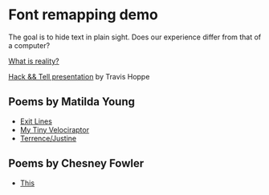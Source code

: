 # Font remapping demo

The goal is to hide text in plain sight. Does our experience differ from that of a computer?

[What is reality?](http://thoppe.github.io/TheLieWithinTheFiction/index.html)

[Hack && Tell presentation](https://thoppe.github.io/TheLieWithinTheFiction/HnTPres/HnT_presentation.html) by Travis Hoppe


## Poems by Matilda Young

+ [Exit Lines](https://thoppe.github.io/TheLieWithinTheFiction/Matilda1/index.html)
+ [My Tiny Velociraptor](https://thoppe.github.io/TheLieWithinTheFiction/Matilda2/index.html)
+ [Terrence/Justine](https://thoppe.github.io/TheLieWithinTheFiction/Matilda3/index.html)

## Poems by Chesney Fowler

+ [This](https://thoppe.github.io/TheLieWithinTheFiction/Chesney1/index.html)